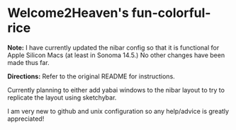 # Welcome2Heaven's fun-colorful-rice

**Note:** I have currently updated the nibar config so that it is functional for Apple Silicon Macs (at least in Sonoma 14.5.) No other changes have been made thus far. 

**Directions:** Refer to the original README for instructions.

Currently planning to either add yabai windows to the nibar layout to try to replicate the layout using sketchybar.

I am very new to github and unix configuration so any help/advice is greatly appreciated!
